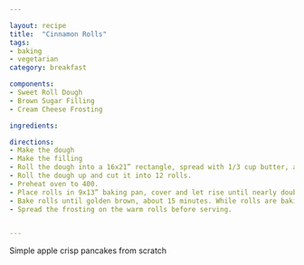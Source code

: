 ```yaml
---

layout: recipe
title:  "Cinnamon Rolls"
tags: 
- baking
- vegetarian
category: breakfast

components:
- Sweet Roll Dough
- Brown Sugar Filling
- Cream Cheese Frosting

ingredients:

directions:
- Make the dough
- Make the filling
- Roll the dough into a 16x21” rectangle, spread with 1/3 cup butter, and sprinkle cinnamon sugar mixture. 
- Roll the dough up and cut it into 12 rolls. 
- Preheat oven to 400. 
- Place rolls in 9x13” baking pan, cover and let rise until nearly doubled (about 30 minutes). 
- Bake rolls until golden brown, about 15 minutes. While rolls are baking, make the frosting.
- Spread the frosting on the warm rolls before serving.


---
```


Simple apple crisp pancakes from scratch